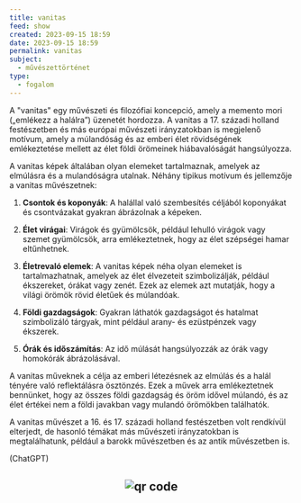 ```yaml
---
title: vanitas
feed: show
created: 2023-09-15 18:59
date: 2023-09-15 18:59
permalink: vanitas
subject:
  - művészettörténet
type:
  - fogalom
---
```

A "vanitas" egy művészeti és filozófiai koncepció, amely a memento mori („emlékezz a halálra”) üzenetét hordozza. A vanitas a 17. századi holland festészetben és más európai művészeti irányzatokban is megjelenő motívum, amely a múlandóság és az emberi élet rövidségének emlékeztetése mellett az élet földi örömeinek hiábavalóságát hangsúlyozza.

A vanitas képek általában olyan elemeket tartalmaznak, amelyek az elmúlásra és a mulandóságra utalnak. Néhány tipikus motívum és jellemzője a vanitas művészetnek:

1. **Csontok és koponyák**: A halállal való szembesítés céljából koponyákat és csontvázakat gyakran ábrázolnak a képeken.
    
2. **Élet virágai**: Virágok és gyümölcsök, például lehulló virágok vagy szemet gyümölcsök, arra emlékeztetnek, hogy az élet szépségei hamar eltűnhetnek.
    
3. **Életrevaló elemek**: A vanitas képek néha olyan elemeket is tartalmazhatnak, amelyek az élet élvezeteit szimbolizálják, például ékszereket, órákat vagy zenét. Ezek az elemek azt mutatják, hogy a világi örömök rövid életűek és múlandóak.
    
4. **Földi gazdagságok**: Gyakran láthatók gazdagságot és hatalmat szimbolizáló tárgyak, mint például arany- és ezüstpénzek vagy ékszerek.
    
5. **Órák és időszámítás**: Az idő múlását hangsúlyozzák az órák vagy homokórák ábrázolásával.
    

A vanitas műveknek a célja az emberi létezésnek az elmúlás és a halál tényére való reflektálásra ösztönzés. Ezek a művek arra emlékeztetnek bennünket, hogy az összes földi gazdagság és öröm idővel múlandó, és az élet értékei nem a földi javakban vagy mulandó örömökben találhatók.

A vanitas művészet a 16. és 17. századi holland festészetben volt rendkívül elterjedt, de hasonló témákat más művészeti irányzatokban is megtalálhatunk, például a barokk művészetben és az antik művészetben is.

(ChatGPT)



## <p style="text-align: center;"><img src="https://chart.googleapis.com/chart?cht=qr&chl=https://notes.andrasdenes.com/vanitas&chs=180x180&choe=UTF-8&chld=L|2" alt="qr code"></p>

